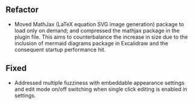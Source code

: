 ## Refactor
- Moved MathJax (LaTeX equation SVG image generation) package to load only on demand; and compressed the mathjax package in the plugin file. This aims to counterbalance the increase in size due to the inclusion of mermaid diagrams package in Excalidraw and the consequent startup performance hit.

## Fixed
- Addressed multiple fuzziness with embeddable appearance settings and edit mode on/off switching when single click editing is enabled in settings.